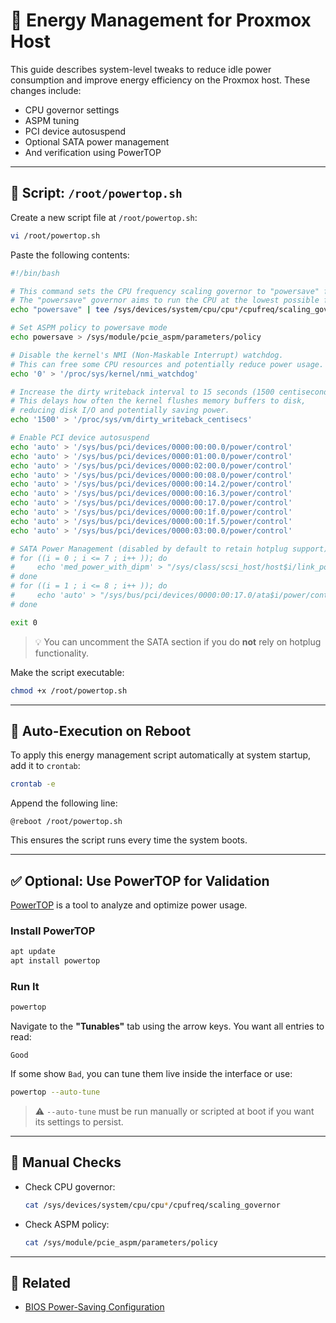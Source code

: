 # 🔋 Energy Management for Proxmox Host

This guide describes system-level tweaks to reduce idle power consumption and improve energy efficiency on the Proxmox host. These changes include:

- CPU governor settings
- ASPM tuning
- PCI device autosuspend
- Optional SATA power management
- And verification using PowerTOP

---

## 📄 Script: `/root/powertop.sh`

Create a new script file at `/root/powertop.sh`:

```bash
vi /root/powertop.sh
```

Paste the following contents:

```bash
#!/bin/bash

# This command sets the CPU frequency scaling governor to "powersave" for all CPU cores.
# The "powersave" governor aims to run the CPU at the lowest possible frequency to reduce power consumption.
echo "powersave" | tee /sys/devices/system/cpu/cpu*/cpufreq/scaling_governor

# Set ASPM policy to powersave mode
echo powersave > /sys/module/pcie_aspm/parameters/policy

# Disable the kernel's NMI (Non-Maskable Interrupt) watchdog.
# This can free some CPU resources and potentially reduce power usage.
echo '0' > '/proc/sys/kernel/nmi_watchdog'

# Increase the dirty writeback interval to 15 seconds (1500 centiseconds).
# This delays how often the kernel flushes memory buffers to disk,
# reducing disk I/O and potentially saving power.
echo '1500' > '/proc/sys/vm/dirty_writeback_centisecs'

# Enable PCI device autosuspend
echo 'auto' > '/sys/bus/pci/devices/0000:00:00.0/power/control'
echo 'auto' > '/sys/bus/pci/devices/0000:01:00.0/power/control'
echo 'auto' > '/sys/bus/pci/devices/0000:02:00.0/power/control'
echo 'auto' > '/sys/bus/pci/devices/0000:00:08.0/power/control'
echo 'auto' > '/sys/bus/pci/devices/0000:00:14.2/power/control'
echo 'auto' > '/sys/bus/pci/devices/0000:00:16.3/power/control'
echo 'auto' > '/sys/bus/pci/devices/0000:00:17.0/power/control'
echo 'auto' > '/sys/bus/pci/devices/0000:00:1f.0/power/control'
echo 'auto' > '/sys/bus/pci/devices/0000:00:1f.5/power/control'
echo 'auto' > '/sys/bus/pci/devices/0000:03:00.0/power/control'

# SATA Power Management (disabled by default to retain hotplug support)
# for ((i = 0 ; i <= 7 ; i++ )); do
#     echo 'med_power_with_dipm' > "/sys/class/scsi_host/host$i/link_power_management_policy"
# done
# for ((i = 1 ; i <= 8 ; i++ )); do
#     echo 'auto' > "/sys/bus/pci/devices/0000:00:17.0/ata$i/power/control"
# done

exit 0
```

> 💡 You can uncomment the SATA section if you do **not** rely on hotplug functionality.


Make the script executable:

```bash
chmod +x /root/powertop.sh
```

---

## 🔁 Auto-Execution on Reboot

To apply this energy management script automatically at system startup, add it to `crontab`:

```bash
crontab -e
```

Append the following line:

```cron
@reboot /root/powertop.sh
```

This ensures the script runs every time the system boots.

---

## ✅ Optional: Use PowerTOP for Validation

[PowerTOP](https://wiki.ubuntuusers.de/PowerTOP/) is a tool to analyze and optimize power usage.

### Install PowerTOP

```bash
apt update
apt install powertop
```

### Run It

```bash
powertop
```

Navigate to the **"Tunables"** tab using the arrow keys. You want all entries to read:

```text
Good
```

If some show `Bad`, you can tune them live inside the interface or use:

```bash
powertop --auto-tune
```

> ⚠️ `--auto-tune` must be run manually or scripted at boot if you want its settings to persist.

---

## 🧪 Manual Checks

- Check CPU governor:

  ```bash
  cat /sys/devices/system/cpu/cpu*/cpufreq/scaling_governor
  ```

- Check ASPM policy:

  ```bash
  cat /sys/module/pcie_aspm/parameters/policy
  ```

---

## 🔗 Related

- [BIOS Power-Saving Configuration](../configs/bios-settings.md)

